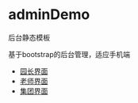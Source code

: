 # adminDemo
后台静态模板

基于bootstrap的后台管理，适应手机端

- [园长界面](https://www.mipaifu328.com/adminDemo/kindergartenLeaderPC/)
- [老师界面](https://www.mipaifu328.com/adminDemo/kindergartenPC/)
- [集团界面](https://www.mipaifu328.com/adminDemo/kindergartenGroupPC/)
